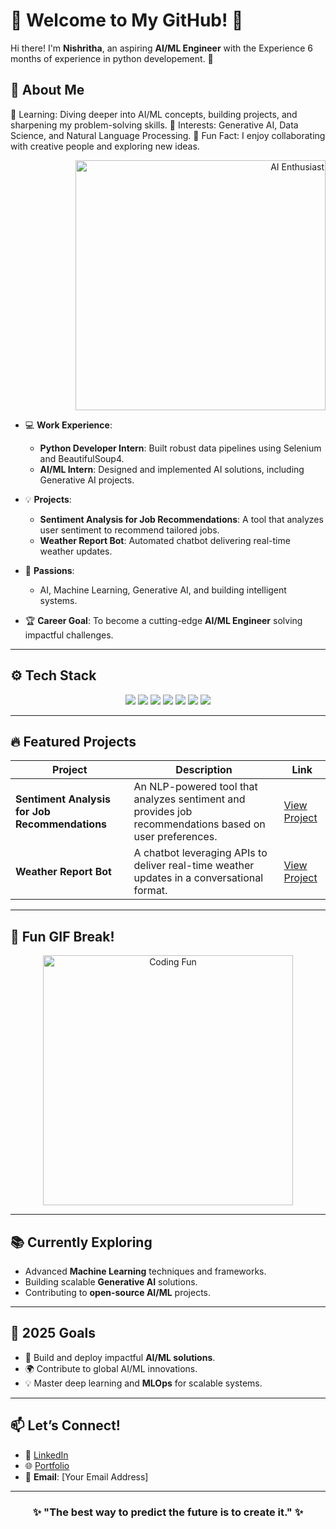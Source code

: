 # 🌟 Welcome to My GitHub! 🌟  

Hi there! I'm **Nishritha**, an aspiring **AI/ML Engineer** with the Experience 6 months of experience in python developement. 🚀 



## 🧠 About Me
🌱 Learning: Diving deeper into AI/ML concepts, building projects, and sharpening my problem-solving skills.
🔬 Interests: Generative AI, Data Science, and Natural Language Processing.
🎨 Fun Fact: I enjoy collaborating with creative people and exploring new ideas.
<div align="right"> <img src="https://media.giphy.com/media/qgQUggAC3Pfv687qPC/giphy.gif" width="400" alt="AI Enthusiast"> </div>

- 💻 **Work Experience**:  
  - **Python Developer Intern**: Built robust data pipelines using Selenium and BeautifulSoup4.  
  - **AI/ML Intern**: Designed and implemented AI solutions, including Generative AI projects.  

- 💡 **Projects**:  
  - **Sentiment Analysis for Job Recommendations**: A tool that analyzes user sentiment to recommend tailored jobs.  
  - **Weather Report Bot**: Automated chatbot delivering real-time weather updates.  

- 🌱 **Passions**:  
  - AI, Machine Learning, Generative AI, and building intelligent systems.  

- 🏆 **Career Goal**: To become a cutting-edge **AI/ML Engineer** solving impactful challenges.  

---

## ⚙️ Tech Stack  

<div align="center">
  <img src="https://img.shields.io/badge/Python-3776AB?style=for-the-badge&logo=python&logoColor=white" />
  <img src="https://img.shields.io/badge/SQL-4479A1?style=for-the-badge&logo=postgresql&logoColor=white" />
  <img src="https://img.shields.io/badge/PostgreSQL-336791?style=for-the-badge&logo=postgresql&logoColor=white" />
  <img src="https://img.shields.io/badge/Numpy-013243?style=for-the-badge&logo=numpy&logoColor=white" />
  <img src="https://img.shields.io/badge/Pandas-150458?style=for-the-badge&logo=pandas&logoColor=white" />
  <img src="https://img.shields.io/badge/Machine_Learning-0084FF?style=for-the-badge&logo=scikit-learn&logoColor=white" />
  <img src="https://img.shields.io/badge/Generative_AI-4A154B?style=for-the-badge&logo=openai&logoColor=white" />
</div>  

---

## 🔥 Featured Projects  

| **Project**                                   | **Description**                                                                                              | **Link**         |
|-----------------------------------------------|--------------------------------------------------------------------------------------------------------------|------------------|
| **Sentiment Analysis for Job Recommendations**| An NLP-powered tool that analyzes sentiment and provides job recommendations based on user preferences.       | [View Project](#)|
| **Weather Report Bot**                        | A chatbot leveraging APIs to deliver real-time weather updates in a conversational format.                   | [View Project](#)|  

---

## 🌟 Fun GIF Break!  
<div align="center">
  <img src="https://media.giphy.com/media/1GEATImIxEXVR79Dhk/giphy.gif" width="400" alt="Coding Fun">
</div>  

---

## 📚 Currently Exploring  

- Advanced **Machine Learning** techniques and frameworks.  
- Building scalable **Generative AI** solutions.  
- Contributing to **open-source AI/ML** projects.  

---

## 🎯 2025 Goals  

- 🚀 Build and deploy impactful **AI/ML solutions**.  
- 🌍 Contribute to global AI/ML innovations.  
- 💡 Master deep learning and **MLOps** for scalable systems.  

---

## 📫 Let’s Connect!  

- 💼 [LinkedIn](#)  
- 🌐 [Portfolio](#)  
- 📧 **Email**: [Your Email Address]  

---

<div align="center">
  <h3>✨ "The best way to predict the future is to create it." ✨</h3>  
</div>  
